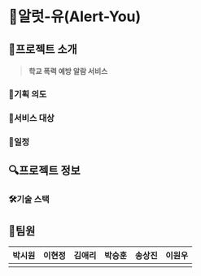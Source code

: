 # 🚨알럿-유(Alert-You)

## 🚀프로젝트 소개

>  #### 학교 폭력 예방 알람 서비스

### 🤔기획 의도

### 🎯서비스 대상

### 📅일정

## 🔍프로젝트 정보

### 🛠기술 스택

## 🤝팀원

| 박시원 | 이현정 | 김애리 | 박승훈 | 송상진 | 이원우 |
| ------ | ------ | ------ | ------ | ------ | ------ |
|        |        |        |        |        |        |

